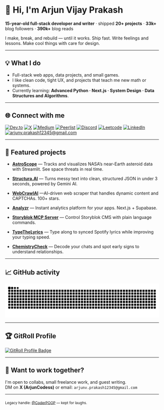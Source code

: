 # 👋 Hi, I'm Arjun Vijay Prakash

**15-year-old full-stack developer and writer** · shipped **20+ projects** · **33k+** blog followers · **390k+** blog reads

I make, break, and rebuild — until it works. Ship fast. Write feelings and lessons. Make cool things with care for design.

---

## 💡 What I do
- Full-stack web apps, data projects, and small games.  
- I like clean code, tight UX, and projects that teach me new math or systems.  
- Currently learning: **Advanced Python · Next.js · System Design · Data Structures and Algorithms**.

---

## 🌐 Connect with me
[![Dev.to](https://img.shields.io/badge/dev.to-0A0A0A?style=for-the-badge&logo=dev.to&logoColor=white)](https://dev.to/arjuncodess)
[![X](https://img.shields.io/badge/x-000.svg?style=for-the-badge&logo=x&logoColor=white)](https://x.com/arjuncodess)
[![Medium](https://img.shields.io/badge/Medium-12100E?style=for-the-badge&logo=medium&logoColor=white)](https://medium.com/@arjuncodess)
[![Peerlist](https://img.shields.io/badge/Peerlist-00aa45?style=for-the-badge&logo=peerlist&logoColor=white)](https://peerlist.io/arjuncodess)
[![Discord](https://img.shields.io/badge/Discord-5865F2?style=for-the-badge&logo=discord&logoColor=white)](https://discordapp.com/users/829937591926128651)
[![Leetcode](https://img.shields.io/badge/-LeetCode-FFA116?style=for-the-badge&logo=LeetCode&logoColor=black)](https://leetcode.com/arjuncodess)
[![LinkedIn](https://img.shields.io/badge/LinkedIn-0077B5?style=for-the-badge&logo=linkedin&logoColor=white)](https://linkedin.com/in/arjuncodess)
[![arjunv.prakash12345@gmail.com](https://custom-icon-badges.demolab.com/badge/-arjunv.prakash12345@gmail.com-D14836?style=for-the-badge&logo=gmail&logoColor=white)](mailto:arjunv.prakash12345@gmail.com)

---

## 🔭 Featured projects

* **[AstroScope](https://github.com/ArjunCodess/astroscope)** — Tracks and visualizes NASA’s near-Earth asteroid data with Streamlit. See space threats in real time.

* **[Structura.AI](https://github.com/ArjunCodess/structura)** — Turns messy text into clean, structured JSON in under 3 seconds, powered by Gemini AI.

* **[WebCrawlAI](https://github.com/ArjunCodess/WebCrawlAI)** —AI-driven web scraper that handles dynamic content and CAPTCHAs. 100+ stars.

* **[Analyzr](https://github.com/ArjunCodess/analyzr)** — Instant analytics platform for your apps. Next.js + Supabase.

* **[Storyblok MCP Server](https://github.com/ArjunCodess/storyblok-mcp)** — Control Storyblok CMS with plain language commands.

* **[TypeTheLyrics](https://github.com/ArjunCodess/typethelyrics)** — Type along to synced Spotify lyrics while improving your typing speed.

* **[ChemistryCheck](https://github.com/ArjunCodess/chemistrycheck)** — Decode your chats and spot early signs to understand relationships.

---

## 📈 GitHub activity
<img src="https://raw.githubusercontent.com/ArjunCodess/ArjunCodess/output/snake.svg" alt="commit graph" />

---

## 🏆 GitRoll Profile
<a href="https://gitroll.io/profile/u1MGkEMwuplfiCJBjvUI1NfXyGrV2" target="_blank"><img src="https://gitroll.io/api/badges/profiles/v1/u1MGkEMwuplfiCJBjvUI1NfXyGrV2" alt="GitRoll Profile Badge"/></a>

---

## 🤝 Want to work together?
I'm open to collabs, small freelance work, and guest writing.  
DM on **X (ArjunCodess)** or email: `arjunv.prakash12345@gmail.com`

---

<sub>Legacy handle: [@CoderPOOP](https://github.com/CoderPOOP) — kept for laughs.</sub>
